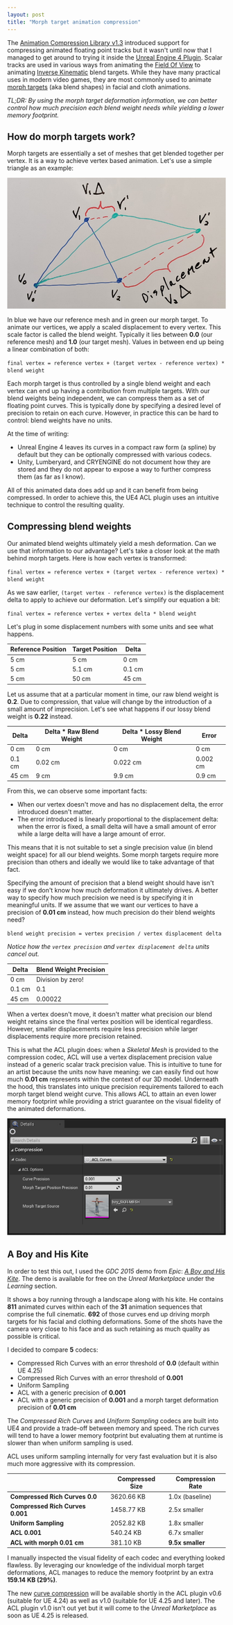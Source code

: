 ```yaml
---
layout: post
title: "Morph target animation compression"
---
```

The [Animation Compression Library v1.3](https://github.com/nfrechette/acl/releases/tag/v1.3.0) introduced support for compressing animated floating point tracks but it wasn't until now that I managed to get around to trying it inside the [Unreal Engine 4 Plugin](https://github.com/nfrechette/acl-ue4-plugin). Scalar tracks are used in various ways from animating the [Field Of View](https://en.wikipedia.org/wiki/Field_of_view_in_video_games) to animating [Inverse Kinematic](https://en.wikipedia.org/wiki/Inverse_kinematics) blend targets. While they have many practical uses in modern video games, they are most commonly used to animate [morph targets](https://en.wikipedia.org/wiki/Morph_target_animation) (aka blend shapes) in facial and cloth animations.

*TL;DR: By using the morph target deformation information, we can better control how much precision each blend weight needs while yielding a lower memory footprint.*

## How do morph targets work?

Morph targets are essentially a set of meshes that get blended together per vertex. It is a way to achieve vertex based animation. Let's use a simple triangle as an example:

![Morph Targets Explained](/public/morph_target_concept.jpg)

In blue we have our reference mesh and in green our morph target. To animate our vertices, we apply a scaled displacement to every vertex. This scale factor is called the blend weight. Typically it lies between **0.0** (our reference mesh) and **1.0** (our target mesh). Values in between end up being a linear combination of both:

`final vertex = reference vertex + (target vertex - reference vertex) * blend weight`

Each morph target is thus controlled by a single blend weight and each vertex can end up having a contribution from multiple targets. With our blend weights being independent, we can compress them as a set of floating point curves. This is typically done by specifying a desired level of precision to retain on each curve. However, in practice this can be hard to control: blend weights have no units.

At the time of writing:

*  Unreal Engine 4 leaves its curves in a compact raw form (a spline) by default but they can be optionally compressed with various codecs.
*  Unity, Lumberyard, and CRYENGINE do not document how they are stored and they do not appear to expose a way to further compress them (as far as I know).

All of this animated data does add up and it can benefit from being compressed. In order to achieve this, the UE4 ACL plugin uses an intuitive technique to control the resulting quality.

## Compressing blend weights

Our animated blend weights ultimately yield a mesh deformation. Can we use that information to our advantage? Let's take a closer look at the math behind morph targets. Here is how each vertex is transformed:

`final vertex = reference vertex + (target vertex - reference vertex) * blend weight`

As we saw earlier, `(target vertex - reference vertex)` is the displacement delta to apply to achieve our deformation. Let's simplify our equation a bit:

`final vertex = reference vertex + vertex delta * blend weight`

Let's plug in some displacement numbers with some units and see what happens.

| Reference Position | Target Position | Delta  |
| ------------------ | --------------- | ------ |
| 5 cm               | 5 cm            | 0 cm   |
| 5 cm               | 5.1 cm          | 0.1 cm |
| 5 cm               | 50 cm           | 45 cm  |

Let us assume that at a particular moment in time, our raw blend weight is **0.2**. Due to compression, that value will change by the introduction of a small amount of imprecision. Let's see what happens if our lossy blend weight is **0.22** instead.

| Delta  | Delta * Raw Blend Weight | Delta * Lossy Blend Weight | Error    |
| ------ | ------------------------ | -------------------------- | -------- |
| 0 cm   | 0 cm                     | 0 cm                       | 0 cm     |
| 0.1 cm | 0.02 cm                  | 0.022 cm                   | 0.002 cm |
| 45 cm  | 9 cm                     | 9.9 cm                     | 0.9 cm   |

From this, we can observe some important facts:

* When our vertex doesn't move and has no displacement delta, the error introduced doesn't matter.
* The error introduced is linearly proportional to the displacement delta: when the error is fixed, a small delta will have a small amount of error while a large delta will have a large amount of error.

This means that it is not suitable to set a single precision value (in blend weight space) for all our blend weights. Some morph targets require more precision than others and ideally we would like to take advantage of that fact.

Specifying the amount of precision that a blend weight should have isn't easy if we don't know how much deformation it ultimately drives. A better way to specify how much precision we need is by specifying it in meaningful units. If we assume that we want our vertices to have a precision of **0.01 cm** instead, how much precision do their blend weights need?

`blend weight precision = vertex precision / vertex displacement delta`

*Notice how the `vertex precision` and `vertex displacement delta` units cancel out.*

| Delta  | Blend Weight Precision |
| ------ | ---------------------- |
| 0 cm   | Division by zero!      |
| 0.1 cm | 0.1                    |
| 45 cm  | 0.00022                |

When a vertex doesn't move, it doesn't matter what precision our blend weight retains since the final vertex position will be identical regardless. However, smaller displacements require less precision while larger displacements require more precision retained.

This is what the ACL plugin does: when a *Skeletal Mesh* is provided to the compression codec, ACL will use a vertex displacement precision value instead of a generic scalar track precision value. This is intuitive to tune for an artist because the units now have meaning: we can easily find out how much **0.01 cm** represents within the context of our 3D model. Underneath the hood, this translates into unique precision requirements tailored to each morph target blend weight curve. This allows ACL to attain an even lower memory footprint while providing a strict guarantee on the visual fidelity of the animated deformations.

![Curve Compression Example](/public/ue4_curve_compression_codec.jpg)

## A Boy and His Kite

In order to test this out, I used the *GDC 2015* demo from *Epic*: [*A Boy and His Kite*](https://www.youtube.com/watch?v=JNgsbNvkNjE). The demo is available for free on the *Unreal Marketplace* under the *Learning* section.

It shows a boy running through a landscape along with his kite. He contains **811** animated curves within each of the **31** animation sequences that comprise the full cinematic. **692** of those curves end up driving morph targets for his facial and clothing deformations. Some of the shots have the camera very close to his face and as such retaining as much quality as possible is critical.

I decided to compare **5** codecs:

* Compressed Rich Curves with an error threshold of **0.0** (default within UE 4.25)
* Compressed Rich Curves with an error threshold of **0.001**
* Uniform Sampling
* ACL with a generic precision of **0.001**
* ACL with a generic precision of **0.001** and a morph target deformation precision of **0.01 cm**

The *Compressed Rich Curves* and *Uniform Sampling* codecs are built into UE4 and provide a trade-off between memory and speed. The rich curves will tend to have a lower memory footprint but evaluating them at runtime is slower than when uniform sampling is used.

ACL uses uniform sampling internally for very fast evaluation but it is also much more aggressive with its compression.

|                                  | Compressed Size | Compression Rate |
| -------------------------------- | --------------- | ---------------- |
| **Compressed Rich Curves 0.0**   | 3620.66 KB      | 1.0x (baseline)  |
| **Compressed Rich Curves 0.001** | 1458.77 KB      | 2.5x smaller     |
| **Uniform Sampling**             | 2052.82 KB      | 1.8x smaller     |
| **ACL 0.001**                    | 540.24 KB       | 6.7x smaller     |
| **ACL with morph 0.01 cm**       | 381.10 KB       | **9.5x smaller** |

I manually inspected the visual fidelity of each codec and everything looked flawless. By leveraging our knowledge of the individual morph target deformations, ACL manages to reduce the memory footprint by an extra **159.14 KB (29%)**.

The new [curve compression](https://github.com/nfrechette/acl-ue4-plugin/issues/38) will be available shortly in the ACL plugin v0.6 (suitable for UE 4.24) as well as v1.0 (suitable for UE 4.25 and later). The ACL plugin v1.0 isn't out yet but it will come to the *Unreal Marketplace* as soon as UE 4.25 is released.
